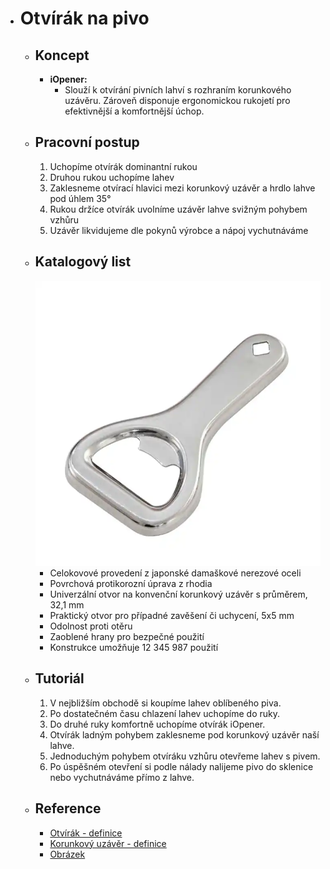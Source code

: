 - # Otvírák na pivo
	- ## Koncept
		- **iOpener:** 
			- Slouží k otvírání pivních lahví s rozhraním korunkového uzávěru. Zároveň disponuje ergonomickou rukojetí pro efektivnější a komfortnější úchop.
	- ## Pracovní postup
		1. Uchopíme otvírák dominantní rukou
		2. Druhou rukou uchopíme lahev
		3. Zaklesneme otvírací hlavici mezi korunkový uzávěr a hrdlo lahve pod úhlem 35°
		4. Rukou držíce otvírák uvolníme uzávěr lahve svižným pohybem vzhůru
		5. Uzávěr likvidujeme dle pokynů výrobce a nápoj vychutnáváme
	- ## Katalogový list
		<img src="iOpener.jpg" width=500px>
		
		- Celokovové provedení z japonské damaškové nerezové oceli
		- Povrchová protikorozní úprava z rhodia
		- Univerzální otvor na konvenční korunkový uzávěr s průměrem, 32,1 mm
		- Praktický otvor pro případné zavěšení či uchycení, 5x5 mm
		- Odolnost proti otěru
		- Zaoblené hrany pro bezpečné použití
		- Konstrukce umožňuje 12 345 987 použití
	- ## Tutoriál
		 1. V nejbližším obchodě si koupíme lahev oblíbeného piva.
		 2. Po dostatečném času chlazení lahev uchopíme do ruky.
		 3. Do druhé ruky komfortně uchopíme otvírák iOpener.
		 4. Otvírák ladným pohybem zaklesneme pod korunkový uzávěr naší lahve.
		 5. Jednoduchým pohybem otvíráku vzhůru otevřeme lahev s pivem.
		 6. Po úspěšném otevření si podle nálady nalijeme pivo do sklenice nebo vychutnáváme přímo z lahve.
	- ## Reference
		- [Otvírák - definice](https://cs.wikipedia.org/wiki/Otv%C3%ADrák_lahv%C3%AD)
		- [Korunkový uzávěr - definice](https://cs.wikipedia.org/wiki/Korunkový_uzávěr)
		- [Obrázek](https://www.stephensons.com/metal-crown-bottle-opener.html)
